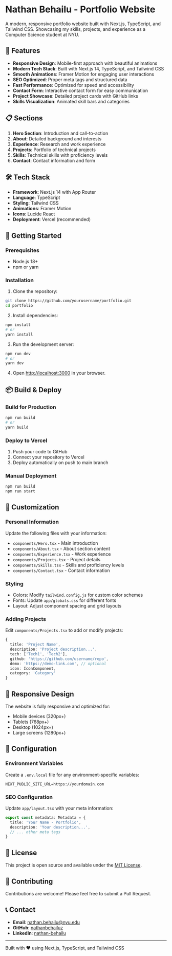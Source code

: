 # Nathan Behailu - Portfolio Website

A modern, responsive portfolio website built with Next.js, TypeScript, and Tailwind CSS. Showcasing my skills, projects, and experience as a Computer Science student at NYU.

## 🚀 Features

- **Responsive Design**: Mobile-first approach with beautiful animations
- **Modern Tech Stack**: Built with Next.js 14, TypeScript, and Tailwind CSS
- **Smooth Animations**: Framer Motion for engaging user interactions
- **SEO Optimized**: Proper meta tags and structured data
- **Fast Performance**: Optimized for speed and accessibility
- **Contact Form**: Interactive contact form for easy communication
- **Project Showcase**: Detailed project cards with GitHub links
- **Skills Visualization**: Animated skill bars and categories

## 📋 Sections

1. **Hero Section**: Introduction and call-to-action
2. **About**: Detailed background and interests
3. **Experience**: Research and work experience
4. **Projects**: Portfolio of technical projects
5. **Skills**: Technical skills with proficiency levels
6. **Contact**: Contact information and form

## 🛠️ Tech Stack

- **Framework**: Next.js 14 with App Router
- **Language**: TypeScript
- **Styling**: Tailwind CSS
- **Animations**: Framer Motion
- **Icons**: Lucide React
- **Deployment**: Vercel (recommended)

## 🚀 Getting Started

### Prerequisites

- Node.js 18+ 
- npm or yarn

### Installation

1. Clone the repository:
```bash
git clone https://github.com/yourusername/portfolio.git
cd portfolio
```

2. Install dependencies:
```bash
npm install
# or
yarn install
```

3. Run the development server:
```bash
npm run dev
# or
yarn dev
```

4. Open [http://localhost:3000](http://localhost:3000) in your browser.

## 📦 Build & Deploy

### Build for Production

```bash
npm run build
# or
yarn build
```

### Deploy to Vercel

1. Push your code to GitHub
2. Connect your repository to Vercel
3. Deploy automatically on push to main branch

### Manual Deployment

```bash
npm run build
npm run start
```

## 🎨 Customization

### Personal Information

Update the following files with your information:
- `components/Hero.tsx` - Main introduction
- `components/About.tsx` - About section content
- `components/Experience.tsx` - Work experience
- `components/Projects.tsx` - Project details
- `components/Skills.tsx` - Skills and proficiency levels
- `components/Contact.tsx` - Contact information

### Styling

- Colors: Modify `tailwind.config.js` for custom color schemes
- Fonts: Update `app/globals.css` for different fonts
- Layout: Adjust component spacing and grid layouts

### Adding Projects

Edit `components/Projects.tsx` to add or modify projects:

```typescript
{
  title: 'Project Name',
  description: 'Project description...',
  tech: ['Tech1', 'Tech2'],
  github: 'https://github.com/username/repo',
  demo: 'https://demo-link.com', // optional
  icon: IconComponent,
  category: 'Category'
}
```

## 📱 Responsive Design

The website is fully responsive and optimized for:
- Mobile devices (320px+)
- Tablets (768px+)
- Desktop (1024px+)
- Large screens (1280px+)

## 🔧 Configuration

### Environment Variables

Create a `.env.local` file for any environment-specific variables:

```env
NEXT_PUBLIC_SITE_URL=https://yourdomain.com
```

### SEO Configuration

Update `app/layout.tsx` with your meta information:

```typescript
export const metadata: Metadata = {
  title: 'Your Name - Portfolio',
  description: 'Your description...',
  // ... other meta tags
}
```

## 📄 License

This project is open source and available under the [MIT License](LICENSE).

## 🤝 Contributing

Contributions are welcome! Please feel free to submit a Pull Request.

## 📞 Contact

- **Email**: nathan.behailu@nyu.edu
- **GitHub**: [nathanbehailuz](https://github.com/nathanbehailuz)
- **LinkedIn**: [nathan-behailu](https://linkedin.com/in/nathan-behailu)

---

Built with ❤️ using Next.js, TypeScript, and Tailwind CSS 